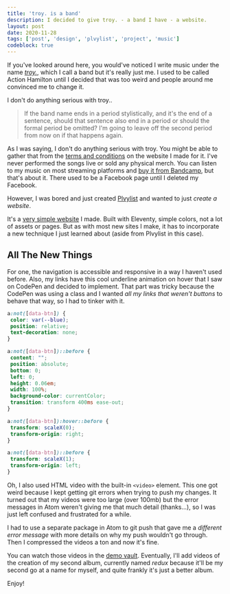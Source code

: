 ```yaml
---
title: 'troy. is a band'
description: I decided to give troy. - a band I have - a website.
layout: post
date: 2020-11-28
tags: ['post', 'design', 'plvylist', 'project', 'music']
codeblock: true
---
```

If you've looked around here, you would've noticed I write music under the name [_troy._](https://justtroy.bandcamp.com), which I call a band but it's really just me. I used to be called Action Hamilton until I decided that was too weird and people around me convinced me to change it.

I don't do anything serious with troy..

> If the band name ends in a period stylistically, and it's the end of a sentence, should that sentence also end in a period or should the formal period be omitted? I'm going to leave off the second period from now on if that happens again.

As I was saying, I don't do anything serious with troy. You might be able to gather that from the [terms and conditions](https://validcharacters.netlify.app/pages/terms/) on the website I made for it. I've never performed the songs live or sold any physical merch. You can listen to my music on most streaming platforms and [buy it from Bandcamp](https://justtroy.bandcamp.com), but that's about it. There used to be a Facebook page until I deleted my Facebook.

However, I was bored and just created [Plvylist](../plvylist) and wanted to just _create a website_.

It's a [very simple website](https://validcharacters.netlify.app/) I made. Built with Eleventy, simple colors, not a lot of assets or pages. But as with most new sites I make, it has to incorporate a new technique I just learned about (aside from Plvylist in this case).

## All The New Things
For one, the navigation is accessible and responsive in a way I haven't used before. Also, my links have this cool underline animation on hover that I saw on CodePen and decided to implement. That part was tricky because the CodePen was using a class and I wanted _all my links that weren't buttons_ to behave that way, so I had to tinker with it.

```css
a:not([data-btn]) {
 color: var(--blue);
 position: relative;
 text-decoration: none;
}

a:not([data-btn])::before {
 content: "";
 position: absolute;
 bottom: 0;
 left: 0;
 height: 0.06em;
 width: 100%;
 background-color: currentColor;
 transition: transform 400ms ease-out;
}

a:not([data-btn]):hover::before {
 transform: scaleX(0);
 transform-origin: right;
}

a:not([data-btn])::before {
 transform: scaleX(1);
 transform-origin: left;
}
```

Oh, I also used HTML video with the built-in `<video>` element. This one got weird because I kept getting git errors when trying to push my changes. It turned out that my videos were too large (over 100mb) but the error messages in Atom weren't giving me that much detail (thanks...), so I was just left confused and frustrated for a while.

I had to use a separate package in Atom to git push that gave me a _different error message_ with more details on why my push wouldn't go through. Then I compressed the videos a ton and now it's fine.

You can watch those videos in the [demo vault](https://validcharacters.netlify.app/demos/). Eventually, I'll add videos of the creation of my second album, currently named _redux_ because it'll be my second go at a name for myself, and quite frankly it's just a better album.

Enjoy!
